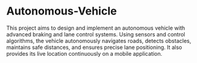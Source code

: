 # Autonomous-Vehicle
This project aims to design and implement an autonomous vehicle with advanced braking and lane control systems. Using sensors and control algorithms, the vehicle autonomously navigates roads, detects obstacles, maintains safe distances, and ensures precise lane positioning. It also provides its live location continuously on a mobile application.
